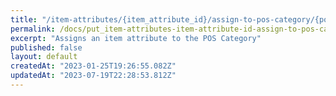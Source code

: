 ```yaml
---
title: "/item-attributes/{item_attribute_id}/assign-to-pos-category/{pos_category_id}"
permalink: /docs/put_item-attributes-item-attribute-id-assign-to-pos-category-pos-category-id
excerpt: "Assigns an item attribute to the POS Category"
published: false
layout: default
createdAt: "2023-01-25T19:26:55.082Z"
updatedAt: "2023-07-19T22:28:53.812Z"
---
```

